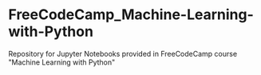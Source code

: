 # FreeCodeCamp_Machine-Learning-with-Python
Repository for Jupyter Notebooks provided in FreeCodeCamp course "Machine Learning with Python"
